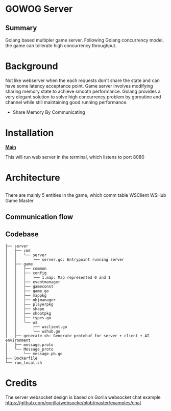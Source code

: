 # GOWOG Server

## Summary

Golang based multipler game server. Following Golang concurrency model, the game can tollerate high concurrency throughput.

# Background

Not like webserver when the each requests don't share the state and can have some latency acceptance point. Game server involves modifying sharing memory state to achieve smooth performance.
Golang provides a very elegant solution to solve high concurrency problem by goroutine and channel while still maintaining good running performance.
* Share Memory By Communicating

# Installation
[**Main**](..)

This will run web server in the terminal, which listens to port 8080

# Architecture
## 
There are mainly 5 entities in the game, which comm
table
WSClient
WSHub
Game Master


## Communication flow
## Codebase
```
├── server
│   ├── cmd
│   │   └── server
│   │       └── server.go: Entrypoint running server
│   ├── game
│   │   ├── common
│   │   ├── config
│   │   │   └── 1.map: Map represented 0 and 1
│   │   ├── eventmanager
│   │   ├── gameconst
│   │   ├── game.go
│   │   ├── mappkg
│   │   ├── objmanager
│   │   ├── playerpkg
│   │   ├── shape
│   │   ├── shootpkg
│   │   ├── types.go
│   │   └── ws
│   │       ├── wsclient.go
│   │       └── wshub.go
│   ├── generate.sh: Generate protobuf for server + client + AI environment
│   ├── message.proto
│   └── Message_proto
│       └── message.pb.go
├── Dockerfile
└── run_local.sh
```

# Credits
The server websocket design is based on Gorila websocket chat example
https://github.com/gorilla/websocke/blob/master/examples/chat
